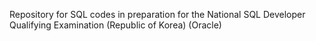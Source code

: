Repository for SQL codes in preparation for the National SQL Developer Qualifying Examination (Republic of Korea) (Oracle)
